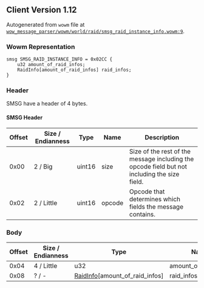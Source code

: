## Client Version 1.12

Autogenerated from `wowm` file at [`wow_message_parser/wowm/world/raid/smsg_raid_instance_info.wowm:9`](https://github.com/gtker/wow_messages/tree/main/wow_message_parser/wowm/world/raid/smsg_raid_instance_info.wowm#L9).

### Wowm Representation
```rust,ignore
smsg SMSG_RAID_INSTANCE_INFO = 0x02CC {
    u32 amount_of_raid_infos;
    RaidInfo[amount_of_raid_infos] raid_infos;
}
```
### Header
SMSG have a header of 4 bytes.

#### SMSG Header
| Offset | Size / Endianness | Type   | Name   | Description |
| ------ | ----------------- | ------ | ------ | ----------- |
| 0x00   | 2 / Big           | uint16 | size   | Size of the rest of the message including the opcode field but not including the size field.|
| 0x02   | 2 / Little        | uint16 | opcode | Opcode that determines which fields the message contains.|
### Body
| Offset | Size / Endianness | Type | Name | Description |
| ------ | ----------------- | ---- | ---- | ----------- |
| 0x04 | 4 / Little | u32 | amount_of_raid_infos |  |
| 0x08 | ? / - | [RaidInfo](raidinfo.md)[amount_of_raid_infos] | raid_infos |  |
